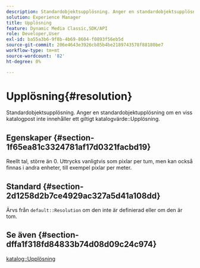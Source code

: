```yaml
---
description: Standardobjektsupplösning. Anger en standardobjektsupplösning om en viss katalogpost inte innehåller ett giltigt värde för katalogupplösning.
solution: Experience Manager
title: Upplösning
feature: Dynamic Media Classic,SDK/API
role: Developer,User
exl-id: ba55a3b6-9f8b-4b69-8604-f0893f56eb5d
source-git-commit: 206e4643e3926cb85b4be2189743578f88180be7
workflow-type: tm+mt
source-wordcount: '82'
ht-degree: 0%

---
```


# Upplösning{#resolution}

Standardobjektsupplösning. Anger en standardobjektupplösning om en viss katalogpost inte innehåller ett giltigt katalogvärde::Upplösning.

## Egenskaper {#section-1f65ea81c3324781af17d0321facbd19}

Reellt tal, större än 0. Uttrycks vanligtvis som pixlar per tum, men kan också finnas i andra enheter, till exempel pixlar per meter.

## Standard {#section-2d1258d2b7ce4929ac327a5d41a108dd}

Ärvs från `default::Resolution` om den inte är definierad eller om den är tom.

## Se även {#section-dffa1f318fd84833b74d08d09c24c974}

[katalog::Upplösning](../../../../../is-api/image-catalog/image-serving-api-ref/c-image-catalog-reference/c-image-svg-data-reference/c-image-data-reference/r-resolution-cat.md#reference-de489f5f36b64bd0831749546f8728e1)
